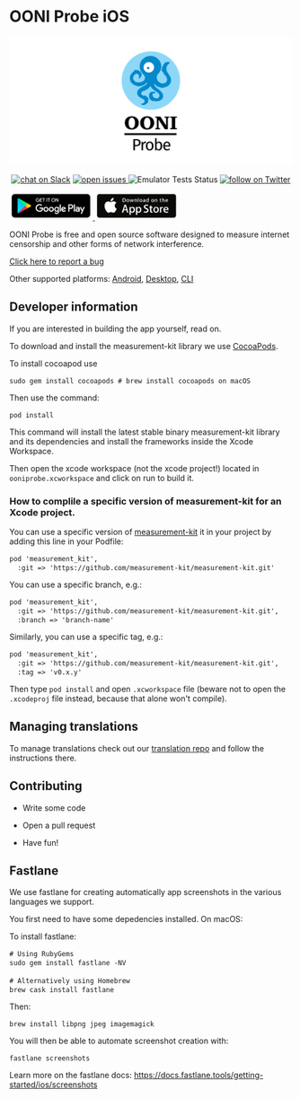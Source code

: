 # OONI Probe iOS

[![OONI Probe iOS](assets/OONIProbeLogo.png)](https://ooni.org)

<p align="center">
  <a href="https://slack.openobservatory.org/">
        <img src="https://slack.openobservatory.org/badge.svg"
            alt="chat on Slack"></a>

  <a href="https://github.com/ooni/probe/issues?q=label%3Aooni%2Fprobe-ios">
    <img src="https://img.shields.io/github/issues/ooni/probe/ooni/probe-ios" alt="open issues">
  </a>

  <img src="http://img.shields.io/travis/ooni/probe-ios.svg" alt="Emulator Tests Status">

  <a href="https://twitter.com/intent/follow?screen_name=OpenObservatory">
    <img src="https://img.shields.io/twitter/follow/OpenObservatory?style=social&logo=twitter"
    alt="follow on Twitter"></a>
</p>

<div align="left">

<a href='https://play.google.com/store/apps/details?id=org.openobservatory.ooniprobe'>
<img alt='Get it on Google Play' src='assets/play-store-badge.png' height="50px"/>
</a>

<a href="https://itunes.apple.com/us/app/ooni-probe/id1199566366">
<img src="assets/app-store-badge.png" height="50px" />
</a>

</div>

OONI Probe is free and open source software designed to measure internet
censorship and other forms of network interference.

[Click here to report a bug](https://github.com/ooni/probe/issues/new)

Other supported platforms: [Android](https://github.com/ooni/probe-android), [Desktop](https://github.com/ooni/probe-desktop), [CLI](https://github.com/ooni/probe-cli)

## Developer information

If you are interested in building the app yourself, read on.

To download and install the measurement-kit library we use [CocoaPods](https://cocoapods.org).

To install cocoapod use

```
sudo gem install cocoapods # brew install cocoapods on macOS
```

Then use the command:

```
pod install
```

This command will install the latest stable binary measurement-kit library
and its dependencies and install the frameworks inside the Xcode Workspace.

Then open the xcode workspace (not the xcode project!)  located in
`ooniprobe.xcworkspace` and click on run to build it.

### How to complile a specific version of measurement-kit for an Xcode project.

You can use a specific version of [measurement-kit](https://github.com/measurement-kit/measurement-kit) it in your project by adding this line in your Podfile:

    pod 'measurement_kit',
      :git => 'https://github.com/measurement-kit/measurement-kit.git'

You can use a specific branch, e.g.:

    pod 'measurement_kit',
      :git => 'https://github.com/measurement-kit/measurement-kit.git',
      :branch => 'branch-name'

Similarly, you can use a specific tag, e.g.:

    pod 'measurement_kit', 
      :git => 'https://github.com/measurement-kit/measurement-kit.git',
      :tag => 'v0.x.y'

Then type `pod install` and open `.xcworkspace` file (beware not to open the
`.xcodeproj` file instead, because that alone won't compile).

## Managing translations

To manage translations check out our [translation repo](https://github.com/ooni/translations) and follow the instructions there.

## Contributing

* Write some code

* Open a pull request

* Have fun!

## Fastlane

We use fastlane for creating automatically app screenshots in the various
languages we support.

You first need to have some depedencies installed. On macOS:

To install fastlane:

```
# Using RubyGems
sudo gem install fastlane -NV

# Alternatively using Homebrew
brew cask install fastlane
```

Then:

```
brew install libpng jpeg imagemagick

```

You will then be able to automate screenshot creation with:

```
fastlane screenshots
```

Learn more on the fastlane docs:
https://docs.fastlane.tools/getting-started/ios/screenshots
